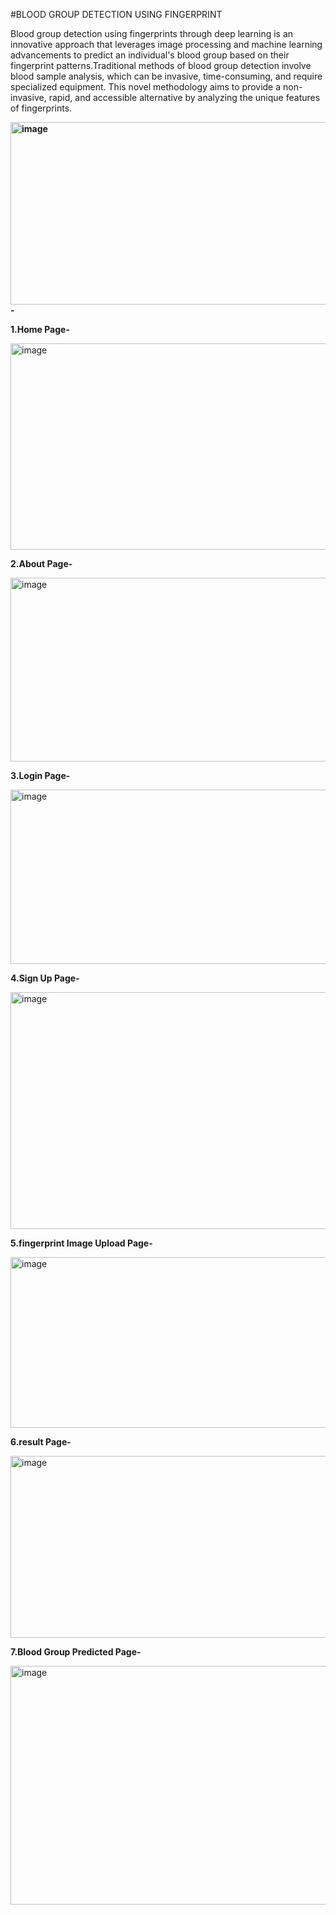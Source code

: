 #BLOOD GROUP DETECTION USING FINGERPRINT

Blood group detection using fingerprints through deep learning is an innovative approach that leverages image processing and machine learning advancements to predict an individual's blood group based on their fingerprint patterns.Traditional methods of blood group detection involve blood sample analysis, which can be invasive, time-consuming, and require specialized equipment. This novel methodology aims to provide a non-invasive, rapid, and accessible alternative by analyzing the unique features of fingerprints.

**<img width="7183" height="292" alt="image" src="https://github.com/user-attachments/assets/495ad431-e458-4138-82c0-b77faa6063f7" />-**



**1.Home Page-**

<img width="891" height="330" alt="image" src="https://github.com/user-attachments/assets/816709bd-4a18-463b-b5ae-c6b3f73ebcdf" />




**2.About Page-**

<img width="890" height="294" alt="image" src="https://github.com/user-attachments/assets/691bdff5-fca0-4cce-bb9c-741babcee7ac" />




**3.Login Page-**

<img width="905" height="279" alt="image" src="https://github.com/user-attachments/assets/f88c6185-1104-4636-8d17-66a3e9a39025" />




**4.Sign Up Page-**

<img width="924" height="379" alt="image" src="https://github.com/user-attachments/assets/fca4fc97-00ea-440f-83e8-47789c5586e1" />




**5.fingerprint Image Upload Page-**

<img width="905" height="273" alt="image" src="https://github.com/user-attachments/assets/13fe1562-48d4-42be-b94d-e50c3bf7e629" />




**6.result Page-**

<img width="907" height="291" alt="image" src="https://github.com/user-attachments/assets/6fa4d10b-6246-4b44-b9cc-fe555def8f36" />




**7.Blood Group Predicted Page-**

<img width="925" height="382" alt="image" src="https://github.com/user-attachments/assets/4d11cc05-9a9b-46cb-96d4-77fcd804e32f" />







